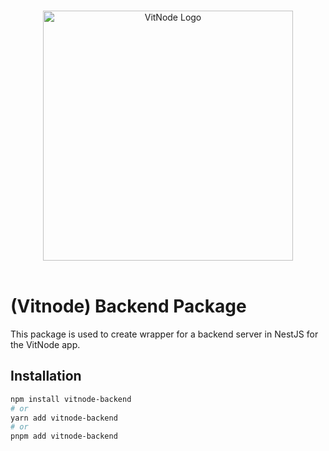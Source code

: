<p align="center">
  <br>
  <a href="https://vitnode.com/" target="_blank">
    <picture>
      <source media="(prefers-color-scheme: dark)" srcset="https://raw.githubusercontent.com/aXenDeveloper/vitnode/canary/apps/docs/assets/logo/vitnode_logo_dark.svg">
      <source media="(prefers-color-scheme: light)" srcset="https://raw.githubusercontent.com/aXenDeveloper/vitnode/canary/apps/docs/assets/logo/vitnode_logo_light.svg">
      <img alt="VitNode Logo" src="https://raw.githubusercontent.com/aXenDeveloper/vitnode/canary/apps/docs/assets/logo/vitnode_logo_light.svg" width="400">
    </picture>
  </a>
  <br>
  <br>
</p>

# (Vitnode) Backend Package

This package is used to create wrapper for a backend server in NestJS for the VitNode app.

## Installation

```bash
npm install vitnode-backend
# or
yarn add vitnode-backend
# or
pnpm add vitnode-backend
```
